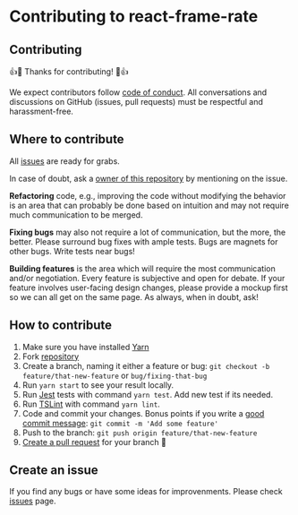 # Contributing to react-frame-rate

## Contributing

👍🎉 Thanks for contributing! 🎉👍

We expect contributors follow [code of conduct](CODE_OF_CONDUCT.md).
All conversations and discussions on GitHub (issues, pull requests) must be respectful and harassment-free.

## Where to contribute

All [issues](https://github.com/stesel/react-frame-rate/issues) are ready for grabs.

In case of doubt, ask a [owner of this repository](https://github.com/stesel) by mentioning on the issue.

**Refactoring** code, e.g., improving the code without modifying the behavior is an area that can probably be done based on intuition and may not require much communication to be merged.

**Fixing bugs** may also not require a lot of communication, but the more, the better. Please surround bug fixes with ample tests. Bugs are magnets for other bugs. Write tests near bugs!

**Building features** is the area which will require the most communication and/or negotiation. Every feature is subjective and open for debate. If your feature involves user-facing design changes, please provide a mockup first so we can all get on the same page. As always, when in doubt, ask!

## How to contribute

1. Make sure you have installed [Yarn](https://yarnpkg.com/en/docs/install)
2. Fork [repository](https://github.com/stesel/react-frame-rate/fork)
3. Create a branch, naming it either a feature or bug: `git checkout -b feature/that-new-feature` or `bug/fixing-that-bug`
4. Run `yarn start` to see your result locally.
5. Run [Jest](https://jestjs.io/) tests with command `yarn test`. Add new test if its needed.
6. Run [TSLint](https://palantir.github.io/tslint/) with command `yarn lint`.
3. Code and commit your changes. Bonus points if you write a [good commit message](https://chris.beams.io/posts/git-commit/): `git commit -m 'Add some feature'`
4. Push to the branch: `git push origin feature/that-new-feature`
5. [Create a pull request](https://github.com/stesel/react-frame-rate/pulls) for your branch 🎉

## Create an issue

If you find any bugs or have some ideas for improvenments.
Please check [issues](https://github.com/stesel/react-frame-rate/issues) page.
